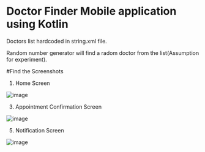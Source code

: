 # Doctor Finder Mobile application using Kotlin

Doctors list hardcoded in string.xml file.

Random number generator will find a radom doctor from the list(Assumption for experiment).

#Find the Screenshots
1. Home Screen
   
![image](https://github.com/user-attachments/assets/0d2a66f1-c7fc-446e-8d42-047d4fa86207)

3. Appointment Confirmation Screen
   
![image](https://github.com/user-attachments/assets/67eb822b-0678-44c5-b74d-5310e24f8693)

5. Notification Screen
   
![image](https://github.com/user-attachments/assets/577f5649-5735-46a5-bc37-2b8909cbce91)


